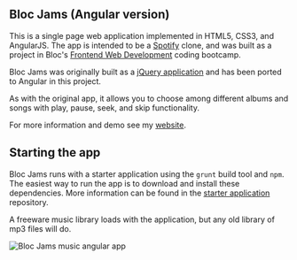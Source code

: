 ## Bloc Jams (Angular version)

This is a single page web application implemented in HTML5, CSS3, and AngularJS. The app is intended to be a [Spotify](https://www.spotify.com/us/) clone, and was built as a project in Bloc's [Frontend Web Development](https://www.bloc.io/frontend-development-bootcamp) coding bootcamp. 

Bloc Jams was originally built as a [jQuery application](https://github.com/orlando21/bloc-jams) and has been ported to Angular in this project.

As with the original app, it allows you to choose among different albums and songs with play, pause, seek, and skip functionality.

For more information and demo see my [website](http://gregbabb.com/projects/1-blocjams.html).

## Starting the app
Bloc Jams runs with a starter application using the `grunt` build tool and `npm`. The easiest way to run the app is to download and install these dependencies. More information can be found in the [starter application](https://github.com/Bloc/bloc-frontend-project-starter) repository.

A freeware music library loads with the application, but any old library of mp3 files will do.

![Bloc Jams music angular app](http://i.imgur.com/8YWAmnX.png)